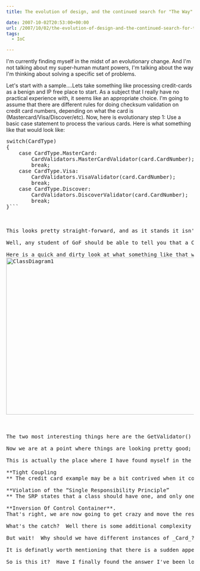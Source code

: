 ```yaml
---
title: The evolution of design, and the continued search for "The Way"

date: 2007-10-02T20:53:00+00:00
url: /2007/10/02/the-evolution-of-design-and-the-continued-search-for-the-way/
tags:
  - IoC

---
```

I'm currently finding myself in the midst of an evolutionary change.  And I'm not talking about my super-human mutant powers, I'm talking about the way I'm thinking about solving a specific set of problems.

Let's start with a sample....Lets take something like processing credit-cards as a benign and IP free place to start.  As a subject that I really have no practical experience with, it seems like an appropriate choice.  I'm going to assume that there are different rules for doing checksum validation on credit card numbers, depending on what the card is (Mastercard/Visa/Discover/etc). Now, here is evolutionary step 1: Use a basic case statement to process the various cards.  Here is what something like that would look like:

<pre class="brush: csharp">switch(CardType)
{
    case CardType.MasterCard:
        CardValidators.MasterCardValidator(card.CardNumber);
        break;
    case CardType.Visa:
        CardValidators.VisaValidator(card.CardNumber);
        break;
    case CardType.Discover:
        CardValidators.DiscoverValidator(card.CardNumber);
        break;
}```

 

This looks pretty straight-forward, and as it stands it isn't too bad from a maintainability stand point.  But what happens when there are many different types of cards?  An then what happens when you find a large amount of duplication between the validation functions?

Well, any student of GoF should be able to tell you that a Chain Of Responsibility pattern looks like a perfect fit for this sort of scenario.  So, evolutionary step 2: Create separate classes to handle the different types of validation, and configure them in a Chain of Responsibility pattern where each instance decides for itself whether it can process the input.

Here is a quick and dirty look at what something like that would look like:  
<img style="border-width: 0px; border: 0;" src="/image.axd?picture=transfer%2fClassDiagram1.png" alt="ClassDiagram1" width="571" height="421" border="0" /> 

 

The two most interesting things here are the GetValidator() method in the AbstractCardValidator, and the individual CanValidate() methods in the concrete implementations.  What this does is it allows each class to decide for itself how it is going to determine whether or not it can be used as a validator for a specific card (thats the CanValidate() part), and also provides a single point which the consumer of the API can use to get _the_ validator for the card instance they have.  You would probably want to build and Abstract Factory around this, which would instantiate all of the ICardValidator classes, and then run the GetValidator() method to get the correct one.

Now we are at a point where things are looking pretty good; we've got the ability to do some fairly complex logic to make the decision about which validator to use, and we have a way to simply ask for one, and the correct one appears.  Pretty cool.

This is actually the place where I have found myself in the not to distant past.  I have previously been perfectly content with this arrangement, and been fairly happy with the separation of concerns among the classes...I mean, after all, who better to decide whether or not a specific class should be used to validate a card than the class itself.  So what is the issue?  Well, recently I have become aware of two problems with this arrangement: Tight Coupling, and a violation of the Single Responsibility Principle.  Let's start with the first:

**Tight Coupling  
** The credit card example may be a bit contrived when it comes to this issue, but bear with me.  Overall, the issue is that specific instances of ICardValidtor objects are being created and handed around.  The use of an interface and an Abstract Factory pattern would actually help the situation out some, but effectively all it does is move the coupling from the consuming class to the Factory (okay, it also consolidates coupling to a single class, which makes maintenance a lot easier).  As I said, contained, but still there.  It would be nice if the factory didn't need any knowledge of what concrete instances of ICardValidator were out there.  Before we tackle that, though, lets also look at the second issue:

**Violation of the &#8220;Single Responsibility Principle&#8221;  
** The SRP states that a class should have one, and only one, thing it is responsible for.  Sounds pretty easy doesn't it?  The problem is that this can be difficult to obtain without a fair amount of discipline.  The violation of SRP which I'm seeing is that the ICardValidator is responsible for both validating a credit card _and_ determining which validator is appropriate.  But wait!  Didn't I just say that moving this check into the ICardValidator instance was a &#8220;Good Thing&#8221;?  Well, lets go as far as saying it is _better_ than the previous method, but still not perfect.  Applying the SRP would move the task of selecting a validator from the ICardValidator instance, and put it on it's own somewhere.  So, thusly we come to our:

**Inversion Of Control Container**.  
That's right, we are now going to get crazy and move the responsibility of creating these instances to another component all together.  The nice thing about this is that it allows us to move all of the knowledge about dependencies off somewhere else.  How does this apply to this example?  Well, lets assume we have an object of type _Card_ which requires as a dependency an instance of an _ICardValidator. _ We'll also assume that _Card_ is subclassed based on the type of credit card.  It now becomes trivial to configure our IoC container to supply a _specific implementation_ (read sub-type) of _ICardValidator_ for each implementation (again, read sub-type) of _Card_.  Now, when you want a _Card_ instance, you ask the IoC container for one, and depending on what type of card it is, you will get the appropriate _ICardValidator_ as well.

What's the catch?  Well there is some additional complexity which will show up somewhere in the application due to the IoC, but typically IoC configuration can be delegated down to the configuration file level, so even then the ugliness is pushed away to it's own dark corner.

But wait!  Why should we have different instances of _Card_?  What if the Card class is just a container for the card data?  Well, our Ioc still gives us some advantages.  If we look back at our first example with the switch statement, we've got a nice _CardType_ enum, which could be a property of our _Card_ class.  Using an IoC container like the one provided by the Castle project, you have the ability to configure a key string for your instances.  This would make it trivial to map the enum choices to specific keys within the container, which the _Card_ class would use to get an ICardValidator instance.  This would also make it possible to make the validators slightly more advanced by adding something like a Decorator pattern, in which specific aspects of the validation could be factored into separate classes, and then &#8220;stacked&#8221; to produce the final validation logic (This is the same concept used by the Stream classes in .Net and Java.  You can modify the behavior of a stream by passing it to the constructor of a stream with different behavior).

It is definatly worth mentioning that there is a sudden appearance of tight coupling to the IoC container itself from our consuming classes.  You probably want to try to abstract away the fact that the IoC container exists from the majority of the application.  Factory classes go a fair ways in making this happen, but another good idea is to introduce a single service to do type resolution.  The Factory classes can then ask this service for the object they want, and they never need to know the IoC container is there.  This approach also gives you the ability to create some objects using IoC and others in another (more traditional) way.

So is this it?  Have I finally found the answer I've been looking for?  It's hard to say right now.  For the time being this is a decent way to handle things, provided the complexity of the underlying system, and the need for loose-coupling are both high enough to justify the additional complexity of the IoC.  But who knows, in another couple months I may find something new, or even something old, which seems better, cleaner, simpler.  That, after all, is my final goal....And I need to remind myself of that regularly, lest I become complacent.